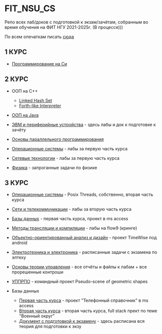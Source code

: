 # FIT_NSU_CS
Репо всех лаб/доков с подготовкой к экзам/зачётам, собранным во время обучения на ФИТ НГУ 2021-2025г. (В процессе)))

По всем опечаткам писать [сюда](https://t.me/onegigaflops) 

## 1 КУРС  

- [Программирование на Си](https://github.com/DaryaEvd/Labs-NSU-C)  

## 2 КУРС   

- ООП на C++  
  - [Linked Hash Set](https://github.com/DaryaEvd/LinkedHashSet)  
  - [Forth-like Interpreter](https://github.com/DaryaEvd/Forth-like-Interpreter)  

- [ООП на Java](https://github.com/DaryaEvd/oop-java-labs)  

- [ЭВМ и периферийные устройства](https://github.com/DaryaEvd/evmpu) - здесь лабы и док к подготовке к зачёту  

- [Основы параллельного программирования](https://github.com/DaryaEvd/opp)  

- [Операционные системы](https://github.com/DaryaEvd/osi) - лабы за первую часть курса  

- [Сетевые технологии](https://github.com/DaryaEvd/seti) - лабы за первую часть курса   

- [Физика](https://github.com/DaryaEvd/physics-nsu) - запроганные задачи по физике   

## 3 КУРС  

- [Операционные системы](https://github.com/DaryaEvd/osi_threads) - Posix Threads, собственно, вторая часть курса  

- [Сети и телекоммуникации](https://github.com/DaryaEvd/seti_5th_sem) - лабы за вторую часть курса  

- [Базы данных](https://github.com/DaryaEvd/database/tree/main/access_project) - первая часть курса, проект в ms access  

- [Методы трансляции и компиляции](https://github.com/DaryaEvd/MTK_FLOW9) - лабы на flow9 (кринге)  

- [Объектно-ориентированный анализ и дизайн](https://github.com/DaryaEvd/OOAD) - проект TimeWise под android  

- [Электротехника и электроника](https://github.com/DaryaEvd/FIT_NSU_CS/blob/main/%D1%8D%D0%BB%D1%82%D0%B5%D1%85%20%D0%B7%D0%B0%D0%B4%D0%B0%D1%87%D0%B8.pdf) - расписанные задачи с экзамена по элтеху  

- [Основы теории управления](https://github.com/DaryaEvd/FIT_NSU_CS/tree/main/OTU) - все отчёты и файлы к лабам + все прорешенные контроши

- [УППРПО](https://github.com/DaryaEvd/project_upprpo) - командный проект  Pseudo-scene of geometric shapes

- Базы данных  
    * [Первая часть курса](https://github.com/DaryaEvd/database/tree/main/access_project) - проект "Телефонный справочник"  в ms access  
    * [Вторая часть курса](https://github.com/DaryaEvd/military_app_fullstack) - вторая часть курса, full stack прект по теме "Военный округ" 
    * [Документ с подготовкой к экзамену]() - здесь расписана вся теория для подготовки к экзу
